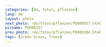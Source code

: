 ```yaml
---
categories: [de, fotos, pflanzen]
lang: de
layout: photo
next_photo: /de/fotos/pflanzen/P0000057.html
picname: P0000357
prev_photo: /de/fotos/pflanzen/P0000204.html
tags: [Green Grass, Trees]
---
```

